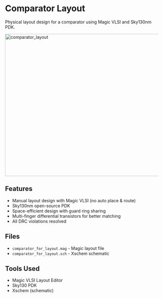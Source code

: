 # Comparator Layout

Physical layout design for a comparator using Magic VLSI and Sky130nm PDK.

<img width="1284" height="468" alt="comparator_layout" src="https://github.com/user-attachments/assets/17f6bd96-a935-4ab6-bd8c-8e2f46784e00" />

## Features

- Manual layout design with Magic VLSI (no auto place & route)
- Sky130nm open-source PDK
- Space-efficient design with guard ring sharing
- Multi-finger differential transistors for better matching
- All DRC violations resolved

## Files

- `comparator_for_layout.mag` - Magic layout file
- `comparator_for_layout.sch` - Xschem schematic  


## Tools Used

- Magic VLSI Layout Editor
- Sky130 PDK
- Xschem (schematic)

